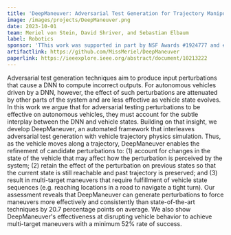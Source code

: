 ```yaml
---
title: 'DeepManeuver: Adversarial Test Generation for Trajectory Manipulation of Autonomous Vehicles'
image: /images/projects/DeepManeuver.png
date: 2023-10-01
team: Meriel von Stein, David Shriver, and Sebastian Elbaum
label: Robotics
sponsor: 'TThis work was supported in part by NSF Awards #1924777 and #2312487, and AFOSR Award #FA9550-21-1-0164.'
artifactlink: https://github.com/MissMeriel/DeepManeuver
paperlink: https://ieeexplore.ieee.org/abstract/document/10213222
---
```


Adversarial test generation techniques aim to produce input perturbations that cause a DNN to compute incorrect outputs.
    For autonomous vehicles driven by a DNN, however, the effect of such perturbations are attenuated by other parts of the system and are less effective as vehicle state evolves.
    In this work we argue that for adversarial testing perturbations to be effective on autonomous vehicles, they must account for the subtle interplay between the DNN and vehicle states.
    Building on that insight, we develop DeepManeuver, an automated framework that interleaves adversarial test generation with vehicle trajectory physics simulation. 
    Thus, as the vehicle moves along a trajectory, DeepManeuver enables the refinement of candidate perturbations to: 
    (1) account for changes in the state of the vehicle that may affect how the perturbation is perceived by the system; 
    (2) retain the effect of the perturbation on previous states so that the current state is still reachable and past trajectory is preserved; and
    (3) result in multi-target maneuvers that require fulfillment of vehicle state sequences (e.g. reaching locations in a road to navigate a tight turn).
    Our assessment reveals that DeepManeuver can generate perturbations to force maneuvers more effectively and consistently than state-of-the-art techniques by 20.7 percentage points on average.
    We also show DeepManeuver's effectiveness at disrupting vehicle behavior to achieve multi-target maneuvers with a minimum 52% rate of success. 